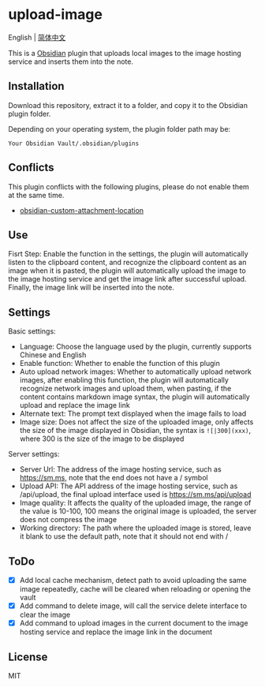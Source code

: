# upload-image

English | [简体中文](README_zh.md)

This is a [Obsidian](https://obsidian.md/) plugin that uploads local images to the image hosting service and inserts them into the note.

## Installation

Download this repository, extract it to a folder, and copy it to the Obsidian plugin folder.

Depending on your operating system, the plugin folder path may be:

`Your Obsidian Vault/.obsidian/plugins`

## Conflicts

This plugin conflicts with the following plugins, please do not enable them at the same time.

- [obsidian-custom-attachment-location](https://github.com/RainCat1998/obsidian-custom-attachment-location) 

## Use

Fisrt Step: Enable the function in the settings, the plugin will automatically listen to the clipboard content, and recognize the clipboard content as an image when it is pasted, the plugin will automatically upload the image to the image hosting service and get the image link after successful upload. Finally, the image link will be inserted into the note.

## Settings

Basic settings:

- Language: Choose the language used by the plugin, currently supports Chinese and English
- Enable function: Whether to enable the function of this plugin
- Auto upload network images: Whether to automatically upload network images, after enabling this function, the plugin will automatically recognize network images and upload them, when pasting, if the content contains markdown image syntax, the plugin will automatically upload and replace the image link
- Alternate text: The prompt text displayed when the image fails to load
- Image size: Does not affect the size of the uploaded image, only affects the size of the image displayed in Obsidian, the syntax is `![|300](xxx)`, where 300 is the size of the image to be displayed

Server settings:

- Server Url: The address of the image hosting service, such as https://sm.ms, note that the end does not have a / symbol
- Upload API: The API address of the image hosting service, such as /api/upload, the final upload interface used is https://sm.ms/api/upload
- Image quality: It affects the quality of the uploaded image, the range of the value is 10-100, 100 means the original image is uploaded, the server does not compress the image
- Working directory: The path where the uploaded image is stored, leave it blank to use the default path, note that it should not end with /

## ToDo

- [x] Add local cache mechanism, detect path to avoid uploading the same image repeatedly, cache will be cleared when reloading or opening the vault
- [x] Add command to delete image, will call the service delete interface to clear the image
- [x] Add command to upload images in the current document to the image hosting service and replace the image link in the document

## License

MIT